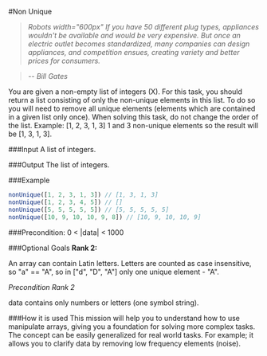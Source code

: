 #Non Unique

>*Robots width="600px" If you have 50 different plug types, appliances wouldn't be available and would be very expensive. But once an electric outlet becomes standardized, many companies can design appliances, and competition ensues, creating variety and better prices for consumers.*

>*-- Bill Gates*

You are given a non-empty list of integers (X). For this task, you should return a list consisting of only the non-unique elements in this list. To do so you will need to remove all unique elements (elements which are contained in a given list only once). When solving this task, do not change the order of the list. Example: [1, 2, 3, 1, 3] 1 and 3 non-unique elements so the result will be [1, 3, 1, 3].

###Input
A list of integers.

###Output
The list of integers.

###Example
```javascript
nonUnique([1, 2, 3, 1, 3]) // [1, 3, 1, 3]
nonUnique([1, 2, 3, 4, 5]) // []
nonUnique([5, 5, 5, 5, 5]) // [5, 5, 5, 5, 5]
nonUnique([10, 9, 10, 10, 9, 8]) // [10, 9, 10, 10, 9]
```

###Precondition:
	0 < |data| < 1000

###Optional Goals
**Rank 2:**

An array can contain Latin letters. Letters are counted as case insensitive, so "a" == "A", so in ["d", "D", "A"] only one unique element - "A".

*Precondition Rank 2*

data contains only numbers or letters (one symbol string).

###How it is used
This mission will help you to understand how to use manipulate arrays, giving you a foundation for solving more complex tasks. The concept can be easily generalized for real world tasks. For example; it allows you to clarify data by removing low frequency elements (noise).
